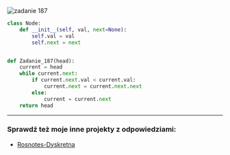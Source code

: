 <picture>
  <source srcset="../../srt/zbior_zadan/187.png" media="(prefers-color-scheme: light)">
  <source srcset="../../srt/zbior_zadan/black_187.png" media="(prefers-color-scheme: dark)">
  <img src="../../srt/zbior_zadan/black_187.png" alt="zadanie 187">
</picture>

```python
class Node:
    def __init__(self, val, next=None):
        self.val = val
        self.next = next


def Zadanie_187(head):
    current = head
    while current.next:
        if current.next.val < current.val:
            current.next = current.next.next
        else:
            current = current.next
    return head
```

---
### Sprawdź też moje inne projekty z odpowiedziami:
- [Rosnotes-Dyskretna](https://github.com/kamilGie/Rosnotes-Dyskretna)
